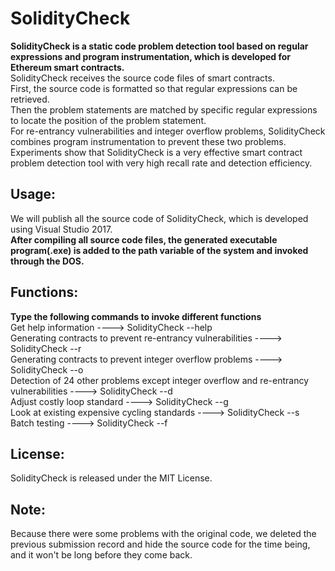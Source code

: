 SolidityCheck
=============
**SolidityCheck is a static code problem detection tool based on regular expressions and program instrumentation, 
which is developed for Ethereum smart contracts.**<br> SolidityCheck receives the source code files of smart contracts. <br>
First, the source code is formatted so that regular expressions can be retrieved. <br>
Then the problem statements are matched by specific regular expressions to locate the position of the problem statement. <br>
For re-entrancy vulnerabilities and integer overflow problems, SolidityCheck combines program instrumentation to prevent these two problems. <br>
Experiments show that SolidityCheck is a very effective smart contract problem detection tool with very high recall rate and detection efficiency.<br>

Usage:
------
We will publish all the source code of SolidityCheck, which is developed using Visual Studio 2017. <br>
**After compiling all source code files, the generated executable program(.exe) is added to the path 
variable of the system and invoked through the DOS.**

Functions:
----------
**Type the following commands to invoke different functions**<br>
    Get help information	---->		SolidityCheck --help<br>
    Generating contracts to prevent re-entrancy vulnerabilities		---->		SolidityCheck --r<br>
    Generating contracts to prevent integer overflow problems		---->		SolidityCheck --o<br>
    Detection of 24 other problems except integer overflow and re-entrancy vulnerabilities		---->		SolidityCheck --d<br>
    Adjust costly loop standard		---->		SolidityCheck --g<br>
    Look at existing expensive cycling standards		---->		SolidityCheck --s<br>
    Batch testing		---->		SolidityCheck --f<br>
    
License:
--------
SolidityCheck is released under the MIT License.

Note:
--------
Because there were some problems with the original code, we deleted the previous submission record and hide the source code for the time being, and it won't be long before they come back. 


